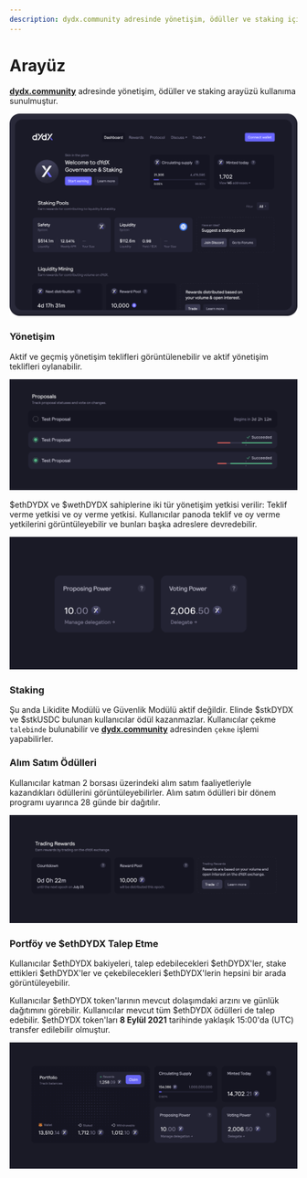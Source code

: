 ```yaml
---
description: dydx.community adresinde yönetişim, ödüller ve staking için ana sayfa
---
```


# Arayüz

[**dydx.community**](https://dydx.community) adresinde yönetişim, ödüller ve staking arayüzü kullanıma sunulmuştur.

![Ödülleri kazanın ve talep edin, veya teklifler için oy kullanın](../.gitbook/assets/4.1-landing-page-interface.png)

### Yönetişim

Aktif ve geçmiş yönetişim teklifleri görüntülenebilir ve aktif yönetişim teklifleri oylanabilir.

![Teklif durumunu izleyin ve değişiklikler için oy kullanın](../.gitbook/assets/4.2-track-proposals.png)

$ethDYDX ve $wethDYDX sahiplerine iki tür yönetişim yetkisi verilir: Teklif verme yetkisi ve oy verme yetkisi. Kullanıcılar panoda teklif ve oy verme yetkilerini görüntüleyebilir ve bunları başka adreslere devredebilir.

![Teklif ve oy yetkilerinizi delege edin](../.gitbook/assets/4.3-delegate-voting.png)

### Staking

Şu anda Likidite Modülü ve Güvenlik Modülü aktif değildir. Elinde $stkDYDX ve $stkUSDC bulunan kullanıcılar ödül kazanmazlar. Kullanıcılar çekme `talebinde` bulunabilir ve [**dydx.community**](https://dydx.community) adresinden `çekme` işlemi yapabilirler.

### Alım Satım Ödülleri

Kullanıcılar katman 2 borsası üzerindeki alım satım faaliyetleriyle kazandıkları ödüllerini görüntüleyebilirler. Alım satım ödülleri bir dönem programı uyarınca 28 günde bir dağıtılır.

![Ödül kazanmak için alım satım yapın](../.gitbook/assets/4.5-trade-to-rewards.png)

### Portföy ve $ethDYDX Talep Etme

Kullanıcılar $ethDYDX bakiyeleri, talep edebilecekleri $ethDYDX'ler, stake ettikleri $ethDYDX'ler ve çekebilecekleri $ethDYDX'lerin hepsini bir arada görüntüleyebilir.

Kullanıcılar $ethDYDX token'larının mevcut dolaşımdaki arzını ve günlük dağıtımını görebilir. Kullanıcılar mevcut tüm $ethDYDX ödülleri de talep edebilir.  $ethDYDX token'ları **8 Eylül 2021** tarihinde yaklaşık 15:00'da (UTC) transfer edilebilir olmuştur.

![Ödüllerinizi talep edin](../.gitbook/assets/4.6-claim-rewards.png)
